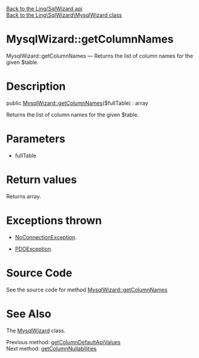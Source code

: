 [Back to the Ling/SqlWizard api](https://github.com/lingtalfi/SqlWizard/blob/master/doc/api/Ling/SqlWizard.md)<br>
[Back to the Ling\SqlWizard\MysqlWizard class](https://github.com/lingtalfi/SqlWizard/blob/master/doc/api/Ling/SqlWizard/MysqlWizard.md)


MysqlWizard::getColumnNames
================



MysqlWizard::getColumnNames — Returns the list of column names for the given $table.




Description
================


public [MysqlWizard::getColumnNames](https://github.com/lingtalfi/SqlWizard/blob/master/doc/api/Ling/SqlWizard/MysqlWizard/getColumnNames.md)($fullTable) : array




Returns the list of column names for the given $table.




Parameters
================


- fullTable

    


Return values
================

Returns array.


Exceptions thrown
================

- [NoConnectionException](https://github.com/lingtalfi/SqlWizard/blob/master/doc/api/Ling/SqlWizard/Exception/NoConnectionException.md).&nbsp;

- [PDOException](https://www.php.net/manual/en/class.pdoexception.php).&nbsp;







Source Code
===========
See the source code for method [MysqlWizard::getColumnNames](https://github.com/lingtalfi/SqlWizard/blob/master/MysqlWizard.php#L404-L412)


See Also
================

The [MysqlWizard](https://github.com/lingtalfi/SqlWizard/blob/master/doc/api/Ling/SqlWizard/MysqlWizard.md) class.

Previous method: [getColumnDefaultApiValues](https://github.com/lingtalfi/SqlWizard/blob/master/doc/api/Ling/SqlWizard/MysqlWizard/getColumnDefaultApiValues.md)<br>Next method: [getColumnNullabilities](https://github.com/lingtalfi/SqlWizard/blob/master/doc/api/Ling/SqlWizard/MysqlWizard/getColumnNullabilities.md)<br>

